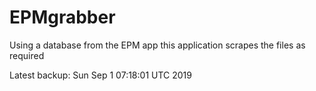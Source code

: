 # EPMgrabber
Using a database from the EPM app this application scrapes the files as required


Latest backup: Sun Sep 1 07:18:01 UTC 2019
